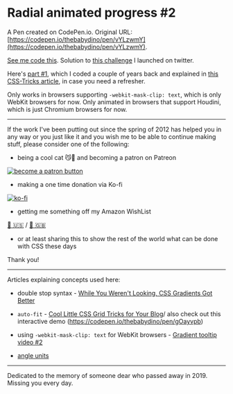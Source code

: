 # Radial animated progress #2

A Pen created on CodePen.io. Original URL: [https://codepen.io/thebabydino/pen/vYLzwmY](https://codepen.io/thebabydino/pen/vYLzwmY).

[See me code this](https://youtu.be/I8lTo7keD1I). Solution to [this challenge](https://twitter.com/anatudor/status/1280764370713280512) I launched on twitter.

Here's [part #1](https://codepen.io/thebabydino/pen/GRoxvOr), which I coded a couple of years back and explained in [this CSS-Tricks article](https://css-tricks.com/simple-interactive-pie-chart-with-css-variables-and-houdini-magic/), in case you need a refresher.

Only works in browsers supporting `-webkit-mask-clip: text`, which is only WebKit browsers for now. Only animated in browsers that support Houdini, which is just Chromium browsers for now.

---

If the work I've been putting out since the spring of 2012 has helped you in any way or you just like it and you wish me to be able to continue making stuff, please consider one of the following:

* being a cool cat 😼🎩 and becoming a patron on Patreon

[![become a patron button](https://assets.codepen.io/2017/btn_patreon.png)](https://www.patreon.com/anatudor)

* making a one time donation via Ko-fi

[![ko-fi](https://assets.codepen.io/2017/btn_kofi.svg)](https://ko-fi.com/anatudor)

* getting me something off my Amazon WishList 

[🎁 🇺🇸](https://www.amazon.com/gp/registry/wishlist/2Y3C4722GXH0I/) / [🎁 🇬🇧](https://www.amazon.co.uk/gp/registry/wishlist/2I25W7U0KADSR/)

* or at least sharing this to show the rest of the world what can be done with CSS these days

Thank you!

---

Articles explaining concepts used here:

* double stop syntax - [While You Weren't Looking, CSS Gradients Got Better](https://css-tricks.com/while-you-werent-looking-css-gradients-got-better/)

* `auto-fit` - [Cool Little CSS Grid Tricks for Your Blog](https://css-tricks.com/cool-little-css-grid-tricks-for-your-blog/)/ also check out this interactive demo (https://codepen.io/thebabydino/pen/gOayvpb)

* using `-webkit-mask-clip: text` for WebKit browsers - [Gradient tooltip video #2](https://youtu.be/2Ne7yxKPCz0)

* [angle units](https://developer.mozilla.org/en-US/docs/Web/CSS/angle)

---

Dedicated to the memory of someone dear who passed away in 2019. Missing you every day.